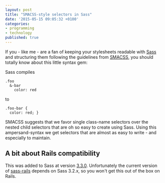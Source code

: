 ```yaml
---
layout: post
title: "SMACSS-style selectors in Sass"
date: '2015-05-15 09:05:32 +0100'
categories:
- programming
- technology
published: true
---
```

If you - like me - are a fan of keeping your stylesheets readable with [Sass](http://sass-lang.com) and structuring them following the guidelines from [SMACSS](http://smacss.com/), you should totally know about this little syntax gem:

<!--more-->

Sass compiles

    .foo
      &-bar
        color: red

to

    .foo-bar {
      color: red; }

SMACSS suggests that we favor single class-name selectors over the nested child selectors that are oh so easy to create using Sass. Using this ampersand-syntax we get selectors that are almost as easy to write - and especially to maintain.

## A bit about Rails compatibility

This was added to Sass at version [3.3.0](http://sass-lang.com/documentation/file.SASS_CHANGELOG.html#330_7_march_2014). Unfortunately the current version of [sass-rails](http://rubygems.org/gems/sass-rails) depends on Sass 3.2.x, so you won't get this out of the box on Rails.
